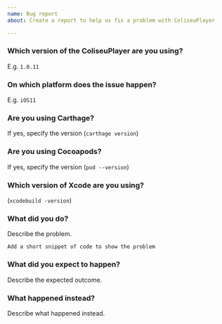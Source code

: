 ```yaml
---
name: Bug report
about: Create a report to help us fix a problem with ColiseuPlayer

---
```


### Which version of the ColiseuPlayer are you using? 
E.g. `1.0.11`

### On which platform does the issue happen? 
E.g. `iOS11`

### Are you using Carthage? 
If yes, specify the version (`carthage version`)

### Are you using Cocoapods? 
If yes, specify the version (`pod --version`)

### Which version of Xcode are you using? 
(`xcodebuild -version`)

### What did you do?
Describe the problem.
```
Add a short snippet of code to show the problem
```

### What did you expect to happen?
Describe the expected outcome.

### What happened instead?
Describe what happened instead.
